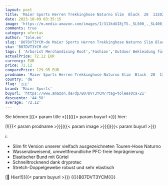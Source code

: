```yaml
---
layout: post
title: 'Maier Sports Herren Trekkinghose Naturno Slim  Black  28  132022'
date: 2023-10-09 03:35:15
image: 'https://m.media-amazon.com/images/I/311kdUI8jTS._SL500_._SL400_.jpg'
comments: true
category: ofertas
author: 'tole.es'
slug: 'B07DVT3YCM-de Maier Sports Herren Trekkinghose Naturno Slim Black 28 132022'
sku: 'B07DVT3YCM-de'
tags: [ 'Arborist Merchandising Root','Fashion','Outdoor Bekleidung für Herren','Outdoor Hosen für Herren','Outdoor-Bekleidung','Self Service','Special Features Stores','Sport & Freizeit','Sportartspezifische Bekleidung','Sports-Promotions','ef3a019d-6628-41d5-b303-291126686917_0','ef3a019d-6628-41d5-b303-291126686917_7401','maier sports','🇩🇪', ]
actualPrice: 72.12 EUR
currency: EUR
price: 72.12
comparePrice: 129.95 EUR
prodname: 'Maier Sports Herren Trekkinghose Naturno Slim  Black  28  132022'
country: 'de'
flag: '🇩🇪'
brand: 'Maier Sports'
buyurl: 'https://www.amazon.de/dp/B07DVT3YCM/?tag=tolees0ca-21'
descuento: '44.50'
average: '72.12'
---
```


Sie können [{{< param title >}}]({{< param buyurl >}}) hier:

[![{{< param prodname >}}]({{< param image >}})]({{< param buyurl >}})

ℹ️:

- Slim fit Version unserer vielfach ausgezeichneten Touren-Hose Naturno
- Wasserabweisend, umweltfreundliche PFC-freie Imprägnierung
- Elastischer Bund mit Gürtel
- Schnelltrocknend dank dryprotec
- Stretch-Doppelgewebe robust und sehr elastisch

[🛒 Hier!!]({{< param buyurl >}})
{{<world>}}B07DVT3YCM{{</world>}}
